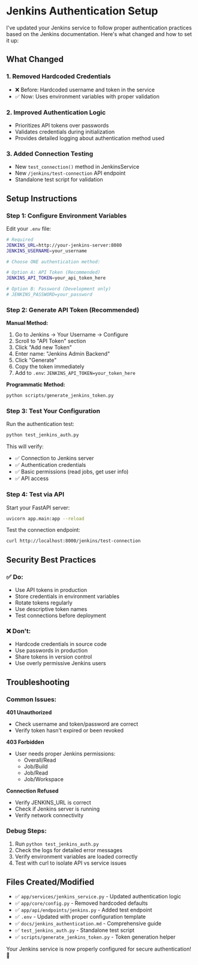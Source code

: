 # Jenkins Authentication Setup

I've updated your Jenkins service to follow proper authentication practices based on the Jenkins documentation. Here's what changed and how to set it up:

## What Changed

### 1. Removed Hardcoded Credentials
- ❌ Before: Hardcoded username and token in the service
- ✅ Now: Uses environment variables with proper validation

### 2. Improved Authentication Logic
- Prioritizes API tokens over passwords
- Validates credentials during initialization
- Provides detailed logging about authentication method used

### 3. Added Connection Testing
- New `test_connection()` method in JenkinsService
- New `/jenkins/test-connection` API endpoint
- Standalone test script for validation

## Setup Instructions

### Step 1: Configure Environment Variables

Edit your `.env` file:

```bash
# Required
JENKINS_URL=http://your-jenkins-server:8080
JENKINS_USERNAME=your_username

# Choose ONE authentication method:

# Option A: API Token (Recommended)
JENKINS_API_TOKEN=your_api_token_here

# Option B: Password (Development only)
# JENKINS_PASSWORD=your_password
```

### Step 2: Generate API Token (Recommended)

**Manual Method:**
1. Go to Jenkins → Your Username → Configure
2. Scroll to "API Token" section
3. Click "Add new Token"
4. Enter name: "Jenkins Admin Backend"
5. Click "Generate"
6. Copy the token immediately
7. Add to `.env`: `JENKINS_API_TOKEN=your_token_here`

**Programmatic Method:**
```bash
python scripts/generate_jenkins_token.py
```

### Step 3: Test Your Configuration

Run the authentication test:
```bash
python test_jenkins_auth.py
```

This will verify:
- ✅ Connection to Jenkins server
- ✅ Authentication credentials
- ✅ Basic permissions (read jobs, get user info)
- ✅ API access

### Step 4: Test via API

Start your FastAPI server:
```bash
uvicorn app.main:app --reload
```

Test the connection endpoint:
```bash
curl http://localhost:8000/jenkins/test-connection
```

## Security Best Practices

### ✅ Do:
- Use API tokens in production
- Store credentials in environment variables
- Rotate tokens regularly
- Use descriptive token names
- Test connections before deployment

### ❌ Don't:
- Hardcode credentials in source code
- Use passwords in production
- Share tokens in version control
- Use overly permissive Jenkins users

## Troubleshooting

### Common Issues:

**401 Unauthorized**
- Check username and token/password are correct
- Verify token hasn't expired or been revoked

**403 Forbidden**
- User needs proper Jenkins permissions:
  - Overall/Read
  - Job/Build
  - Job/Read
  - Job/Workspace

**Connection Refused**
- Verify JENKINS_URL is correct
- Check if Jenkins server is running
- Verify network connectivity

### Debug Steps:

1. Run `python test_jenkins_auth.py`
2. Check the logs for detailed error messages
3. Verify environment variables are loaded correctly
4. Test with curl to isolate API vs service issues

## Files Created/Modified

- ✅ `app/services/jenkins_service.py` - Updated authentication logic
- ✅ `app/core/config.py` - Removed hardcoded defaults
- ✅ `app/api/endpoints/jenkins.py` - Added test endpoint
- ✅ `.env` - Updated with proper configuration template
- ✅ `docs/jenkins_authentication.md` - Comprehensive guide
- ✅ `test_jenkins_auth.py` - Standalone test script
- ✅ `scripts/generate_jenkins_token.py` - Token generation helper

Your Jenkins service is now properly configured for secure authentication! 🎉